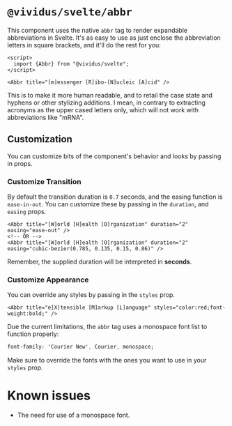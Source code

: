 # `@vividus/svelte/abbr`

This component uses the native `abbr` tag to render expandable abbreviations in Svelte. It's as easy to use as just enclose the abbreviation letters in square brackets, and it'll do the rest for you:

```svelte
<script>
  import {Abbr} from "@vividus/svelte";
</script>

<Abbr title="[m]essenger [R]ibo-[N]ucleic [A]cid" />
```

This is to make it more human readable, and to retail the case state and hyphens or other stylizing additions. I mean, in contrary to extracting acronyms as the upper cased letters only, which will not work with abbreviations like "mRNA".

## Customization

You can customize bits of the component's behavior and looks by passing in props.

### Customize Transition

By default the transition duration is `0.7` seconds, and the easing function is `ease-in-out`. You can customize these by passing in the `duration`, and `easing` props.

```svelte
<Abbr title="[W]orld [H]ealth [O]rganization" duration="2" easing="ease-out" />
<!-- OR -->
<Abbr title="[W]orld [H]ealth [O]rganization" duration="2" easing="cubic-bezier(0.785, 0.135, 0.15, 0.86)" />
```

Remember, the supplied duration will be interpreted in **seconds**.

### Customize Appearance

You can override any styles by passing in the `styles` prop.

```svelte
<Abbr title="e[X]tensible [M]arkup [L]anguage" styles="color:red;font-weight:bold;" />
```

Due the current limitations, the `abbr` tag uses a monospace font list to function properly:

```CSS
font-family: 'Courier New', Courier, monospace;
```

Make sure to override the fonts with the ones you want to use in your `styles` prop.

# Known issues

- The need for use of a monospace font.
